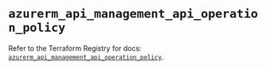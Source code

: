 # `azurerm_api_management_api_operation_policy`

Refer to the Terraform Registry for docs: [`azurerm_api_management_api_operation_policy`](https://registry.terraform.io/providers/hashicorp/azurerm/4.43.0/docs/resources/api_management_api_operation_policy).
